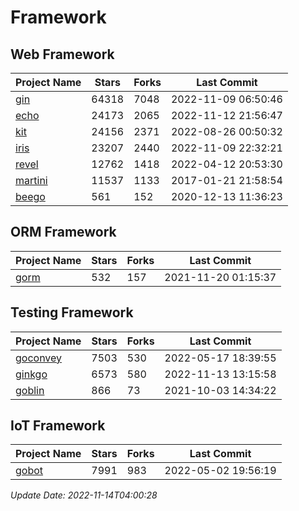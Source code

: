# Framework

## Web Framework
| Project Name | Stars | Forks | Last Commit |
| ------------ | ----- | ----- | ----------- |
| [gin](https://github.com/gin-gonic/gin) | 64318 | 7048 | 2022-11-09 06:50:46 |
| [echo](https://github.com/labstack/echo) | 24173 | 2065 | 2022-11-12 21:56:47 |
| [kit](https://github.com/go-kit/kit) | 24156 | 2371 | 2022-08-26 00:50:32 |
| [iris](https://github.com/kataras/iris) | 23207 | 2440 | 2022-11-09 22:32:21 |
| [revel](https://github.com/revel/revel) | 12762 | 1418 | 2022-04-12 20:53:30 |
| [martini](https://github.com/go-martini/martini) | 11537 | 1133 | 2017-01-21 21:58:54 |
| [beego](https://github.com/astaxie/beego) | 561 | 152 | 2020-12-13 11:36:23 |

## ORM Framework
| Project Name | Stars | Forks | Last Commit |
| ------------ | ----- | ----- | ----------- |
| [gorm](https://github.com/jinzhu/gorm) | 532 | 157 | 2021-11-20 01:15:37 |

## Testing Framework
| Project Name | Stars | Forks | Last Commit |
| ------------ | ----- | ----- | ----------- |
| [goconvey](https://github.com/smartystreets/goconvey) | 7503 | 530 | 2022-05-17 18:39:55 |
| [ginkgo](https://github.com/onsi/ginkgo) | 6573 | 580 | 2022-11-13 13:15:58 |
| [goblin](https://github.com/franela/goblin) | 866 | 73 | 2021-10-03 14:34:22 |

## IoT Framework
| Project Name | Stars | Forks | Last Commit |
| ------------ | ----- | ----- | ----------- |
| [gobot](https://github.com/hybridgroup/gobot) | 7991 | 983 | 2022-05-02 19:56:19 |

*Update Date: 2022-11-14T04:00:28*